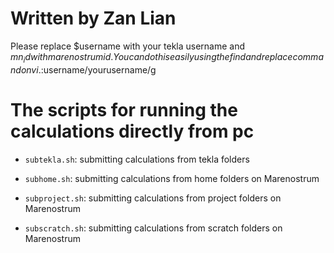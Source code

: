 # Written by Zan Lian

Please replace $username with your tekla username and $mn_id with marenostrum id. You can do this easily using the find and replace command on vi. :%s/$username/yourusername/g 

# The scripts for running the calculations directly from pc

- `subtekla.sh`: submitting calculations from tekla folders

- `subhome.sh`: submitting calculations from home folders on Marenostrum

- `subproject.sh`: submitting calculations from project folders on Marenostrum

- `subscratch.sh`: submitting calculations from scratch folders on Marenostrum
